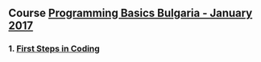 ## Course <a href="https://softuni.bg/trainings/1560/programming-basics-bulgaria-january-2017">Programming Basics Bulgaria - January 2017</a>

 ### 1. <a href="https://github.com/i-den/SoftwareUniversity/tree/master/01)%20Programming%20Basics/01.%20First%20Steps%20in%20Coding">First Steps in Coding</a>
